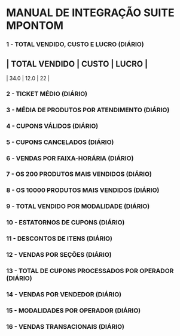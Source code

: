 # MANUAL DE INTEGRAÇÃO SUITE MPONTOM

### 1 - TOTAL VENDIDO, CUSTO E LUCRO (DIÁRIO)

| TOTAL VENDIDO | CUSTO | LUCRO |
---------------------------------
| 34.0 | 12.0 | 22 |

### 2 - TICKET MÉDIO (DIÁRIO)

### 3 - MÉDIA DE PRODUTOS POR ATENDIMENTO (DIÁRIO)

### 4 - CUPONS VÁLIDOS (DIÁRIO)

### 5 - CUPONS CANCELADOS (DIÁRIO)

### 6 - VENDAS POR FAIXA-HORÁRIA (DIÁRIO)

### 7 - OS 200 PRODUTOS MAIS VENDIDOS (DIÁRIO)

### 8 - OS 10000 PRODUTOS MAIS VENDIDOS (DIÁRIO)

### 9 - TOTAL VENDIDO POR MODALIDADE (DIÁRIO)

### 10 - ESTATORNOS DE CUPONS (DIÁRIO)

### 11 - DESCONTOS DE ITENS (DIÁRIO)

### 12 - VENDAS POR SEÇÕES (DIÁRIO)

### 13 - TOTAL DE CUPONS PROCESSADOS POR OPERADOR (DIÁRIO)

### 14 - VENDAS POR VENDEDOR (DIÁRIO)

### 15 - MODALIDADES POR OPERADOR (DIÁRIO)

### 16 - VENDAS TRANSACIONAIS (DIÁRIO)